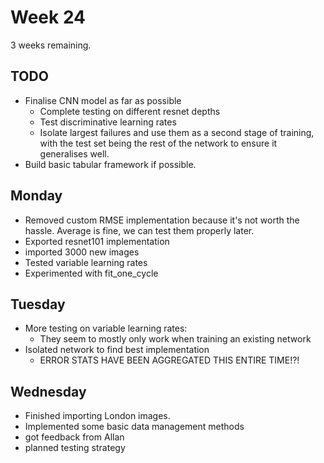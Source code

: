 # Week 24
3 weeks remaining. 

## TODO
- Finalise CNN model as far as possible
  - Complete testing on different resnet depths
  - Test discriminative learning rates
  - Isolate largest failures and use them as a second stage of training, with the test set being the rest of the network to ensure it generalises well. 
- Build basic tabular framework if possible.

## Monday
- Removed custom RMSE implementation because it's not worth the hassle. Average is fine, we can test them properly later. 
- Exported resnet101 implementation
- imported 3000 new images
- Tested variable learning rates
- Experimented with fit\_one\_cycle

## Tuesday
- More testing on variable learning rates:
  - They seem to mostly only work when training an existing network
- Isolated network to find best implementation
  - ERROR STATS HAVE BEEN AGGREGATED THIS ENTIRE TIME!?!

## Wednesday
- Finished importing London images.
- Implemented some basic data management methods
- got feedback from Allan
- planned testing strategy 
